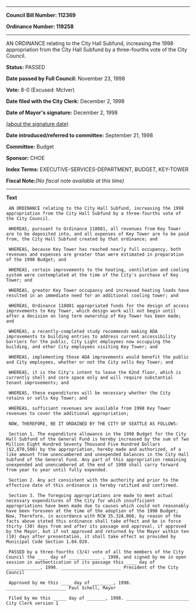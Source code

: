 

********

**Council Bill Number: 112369**
   
**Ordinance Number: 119258**
********

 AN ORDINANCE relating to the City Hall Subfund, increasing the 1998 appropriation from the City Hall Subfund by a three-fourths vote of the City Council.

**Status:** PASSED
   
**Date passed by Full Council:** November 23, 1998
   
**Vote:** 8-0 (Excused: McIver)
   
**Date filed with the City Clerk:** December 2, 1998
   
**Date of Mayor's signature:** December 2, 1998
   
[(about the signature date)](/~public/approvaldate.htm)
   
   
   
**Date introduced/referred to committee:** September 21, 1998
   
**Committee:** Budget
   
**Sponsor:** CHOE
   
   
**Index Terms:** EXECUTIVE-SERVICES-DEPARTMENT, BUDGET, KEY-TOWER

**Fiscal Note:**_(No fiscal note available at this time)_

********

**Text**
   
```
 AN ORDINANCE relating to the City Hall Subfund, increasing the 1998 appropriation from the City Hall Subfund by a three-fourths vote of the City Council.

 WHEREAS, pursuant to Ordinance 118081, all revenues from Key Tower are to be deposited into, and all expenses of Key Tower are to be paid from, the City Hall Subfund created by that ordinance; and

 WHEREAS, because Key Tower has reached nearly full occupancy, both revenues and expenses are greater than were estimated in preparation of the 1998 Budget; and

 WHEREAS, certain improvements to the heating, ventilation and cooling system were contemplated at the time of the City's purchase of Key Tower; and

 WHEREAS, greater Key Tower occupancy and increased heating loads have resulted in an immediate need for an additional cooling tower; and

 WHEREAS, Ordinance 118081 appropriated funds for the design of access improvements to Key Tower, which design work will not begin until after a decision on long term ownership of Key Tower has been made; and

 WHEREAS, a recently-completed study recommends making ADA improvements to building entries to address current accessibility barriers for the public, City Light employees now occupying the building, and other City employees visiting Key Tower; and

 WHEREAS, implementing those ADA improvements would benefit the public and City employees, whether or not the City sells Key Tower; and

 WHEREAS, it is the City's intent to lease the 62nd floor, which is currently shell and core space only and will require substantial tenant improvements; and

 WHEREAS, these expenditures will be necessary whether the City retains or sells Key Tower; and

 WHEREAS, sufficient revenues are available from 1998 Key Tower revenues to cover the additional appropriation;

 NOW, THEREFORE, BE IT ORDAINED BY THE CITY OF SEATTLE AS FOLLOWS:

 Section 1. The expenditure allowance in the 1998 Budget for the City Hall Subfund of the General Fund is hereby increased by the sum of Two Million Eight Hundred Seventy Thousand Five Hundred Dollars ($2,870,500) by the appropriation, hereby made and authorized, of a like amount from unencumbered and unexpended balances in the City Hall Subfund of the General Fund. Any part of this appropriation remaining unexpended and unencumbered at the end of 1998 shall carry forward from year to year until fully expended.

 Section 2. Any act consistent with the authority and prior to the effective date of this ordinance is hereby ratified and confirmed.

 Section 3. The foregoing appropriations are made to meet actual necessary expenditures of the City for which insufficient appropriations have been made due to causes which could not reasonably have been foreseen at the time of the adoption of the 1998 Budget; Now, Therefore, in accordance with RCW 35.32A.060, by reason of the facts above stated this ordinance shall take effect and be in force thirty (30) days from and after its passage and approval, if approved by the Mayor, but if not approved and returned by the Mayor within ten (10) days after presentation, it shall take effect as provided by Municipal Code Section 1.04.020.

 PASSED by a three-fourths (3/4) vote of all the members of the City Council the ____ day of ____________ , 1998, and signed by me in open session in authentication of its passage this ____ day of _____________, 1998. _______________________ President of the City Council

 Approved by me this ____ day of ________, 1998. _______________________ Paul Schell, Mayor

 Filed by me this _____ day of _______, 1998. ________________________ City Clerk version 1

```
